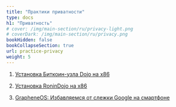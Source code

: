 ```yaml
---
title: "Практики приватности"
type: docs
h1: "Приватность"
# cover: /img/main-section/ru/privacy-light.png
# coverDark: /img/main-section/ru/privacy.png
bookHidden: false
bookCollapseSection: true
url: practice-privacy
weight: 5
---
```


1. [Установка Биткоин-узла Dojo на x86](/practice-privacy/dojo)

2. [Установка RoninDojo на x86](/practice-privacy/ronindojo)

3. [GrapheneOS: Избавляемся от слежки Google на смартфоне](/grapheneos)